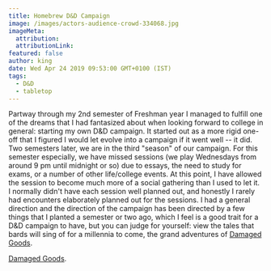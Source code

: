 ```yaml
---
title: Homebrew D&D Campaign
image: /images/actors-audience-crowd-334068.jpg
imageMeta:
  attribution:
  attributionLink:
featured: false
author: king
date: Wed Apr 24 2019 09:53:00 GMT+0100 (IST)
tags:
  - D&D
  - tabletop
---
```




Partway through my 2nd semester of Freshman year I managed to fulfill one of the dreams that I had fantasized about when looking forward to college in general: starting my own D&D campaign. It started out as a more rigid one-off that I figured I would let evolve into a campaign if it went well -- it did. Two semesters later, we are in the third "season" of our campaign. For this semester especially, we have missed sessions (we play Wednesdays from around 9 pm until midnight or so) due to essays, the need to study for exams, or a number of other life/college events. At this point, I have allowed the session to become much more of a social gathering than I used to let it. I normally didn't have each session well planned out, and honestly I rarely had encounters elaborately planned out for the sessions. I had a general direction and the direction of the campaign has been directed by a few things that I planted a semester or two ago, which I feel is a good trait for a D&D campaign to have, but you can judge for yourself: view the tales that bards will sing of for a millennia to come, the grand adventures of <a href="/page/meet" id="ember61" class="ember-view"> Damaged Goods</a>.

[Damaged Goods](/page/meet).
